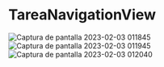 # TareaNavigationView
![Captura de pantalla 2023-02-03 011845](https://user-images.githubusercontent.com/68925423/216526907-b9c28192-af0b-4b0d-993f-3bfe8e612521.png)
![Captura de pantalla 2023-02-03 011945](https://user-images.githubusercontent.com/68925423/216526996-ca51f85d-057a-4fa2-ae26-135f8c8ef508.png)
![Captura de pantalla 2023-02-03 012040](https://user-images.githubusercontent.com/68925423/216527133-ee1afafc-757d-4565-a8a1-5a35a8fd5ed9.png)
